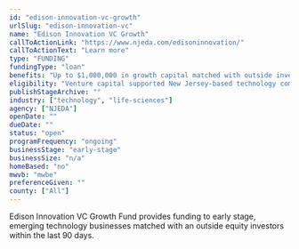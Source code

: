 ```yaml
---
id: "edison-innovation-vc-growth"
urlSlug: "edison-innovation-vc"
name: "Edison Innovation VC Growth"
callToActionLink: "https://www.njeda.com/edisoninnovation/"
callToActionText: "Learn more"
type: "FUNDING"
fundingType: "loan"
benefits: "Up to $1,000,000 in growth capital matched with outside investors on a 1 to 1 basis."
eligibility: "Venture capital supported New Jersey-based technology companies with a minimum trailing 12-month commercial revenues of $500,000. This revenue amount must exceed the amount of the potential Edison Innovation Fund investment amount. The company must employ 75% of its W-2 employees in NJ or commit to growing 10 high-paying jobs over two years."
publishStageArchive: ""
industry: ["technology", "life-sciences"]
agency: ["NJEDA"]
openDate: ""
dueDate: ""
status: "open"
programFrequency: "ongoing"
businessStage: "early-stage"
businessSize: "n/a"
homeBased: "no"
mwvb: "mwbe"
preferenceGiven: ""
county: ["All"]
---
```


Edison Innovation VC Growth Fund provides funding to early stage, emerging technology businesses matched with an outside equity investors within the last 90 days.
